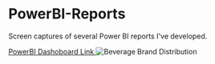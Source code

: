 # PowerBI-Reports

Screen captures of several Power BI reports I've developed. 

[PowerBI Dashoboard Link
]([url](https://app.powerbi.com/view?r=eyJrIjoiNTRmZDAzNDItNzg5NS00ODczLTgwZjAtMjRkYmFkZjFmMTNiIiwidCI6IjBlZjc2YWY2LTE2NDQtNGIxMC04Zjc4LTlkMmU2YTYyYzc0ZiJ9))
![Beverage Brand Distribution](https://github.com/shivamjaisingh/PowerBI-Reports/assets/20377780/bab95c0a-f981-4547-89fb-ba27741ba8ab)
